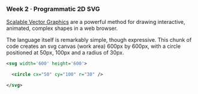   ### Week 2 · Programmatic 2D SVG
  
[Scalable Vector Graphics](http://www.wikipedia.com/wiki/svg) are a powerful method for drawing interactive, animated, complex shapes in a web browser.

The language itself is remarkably simple, though expressive. This chunk of code creates an svg canvas (work area) 600px by 600px, with a circle positioned at 50px, 100px and a radius of 30px.

```svg
<svg width='600' height='600'>

  <circle cx="50" cy="100" r="30" />

</svg>
```
